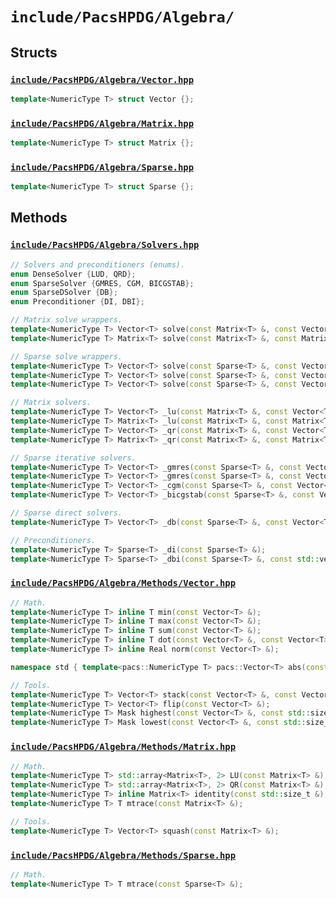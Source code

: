 # `include/PacsHPDG/Algebra/`

## Structs

### [`include/PacsHPDG/Algebra/Vector.hpp`](./Vector.hpp)

```cpp
template<NumericType T> struct Vector {};
```

### [`include/PacsHPDG/Algebra/Matrix.hpp`](./Matrix.hpp)

```cpp
template<NumericType T> struct Matrix {};
```

### [`include/PacsHPDG/Algebra/Sparse.hpp`](./Sparse.hpp)

```cpp
template<NumericType T> struct Sparse {};
```

## Methods

### [`include/PacsHPDG/Algebra/Solvers.hpp`](./Solvers.hpp)

```cpp
// Solvers and preconditioners (enums).
enum DenseSolver {LUD, QRD};
enum SparseSolver {GMRES, CGM, BICGSTAB};
enum SparseDSolver {DB};
enum Preconditioner {DI, DBI};

// Matrix solve wrappers.
template<NumericType T> Vector<T> solve(const Matrix<T> &, const Vector<T> &, const DenseSolver &S = QRD);
template<NumericType T> Matrix<T> solve(const Matrix<T> &, const Matrix<T> &, const DenseSolver &S = QRD);

// Sparse solve wrappers.
template<NumericType T> Vector<T> solve(const Sparse<T> &, const Vector<T> &, const SparseSolver &S = GMRES, const Real &TOL = 1E-8);
template<NumericType T> Vector<T> solve(const Sparse<T> &, const Vector<T> &, std::vector<std::array<std::vector<std::size_t>, 2>> &, const SparseSolver &S = GMRES, const Preconditioner &P = DBI, const Real &TOL = 1E-8);
template<NumericType T> Vector<T> solve(const Sparse<T> &, const Vector<T> &, std::vector<std::array<std::vector<std::size_t>, 2>> &, const SparseDSolver &S = DB);

// Matrix solvers.
template<NumericType T> Vector<T> _lu(const Matrix<T> &, const Vector<T> &);
template<NumericType T> Matrix<T> _lu(const Matrix<T> &, const Matrix<T> &);
template<NumericType T> Vector<T> _qr(const Matrix<T> &, const Vector<T> &);
template<NumericType T> Matrix<T> _qr(const Matrix<T> &, const Matrix<T> &);

// Sparse iterative solvers.
template<NumericType T> Vector<T> _gmres(const Sparse<T> &, const Vector<T> &, const Real &TOL = 1E-8);
template<NumericType T> Vector<T> _gmres(const Sparse<T> &, const Vector<T> &, const Vector<T> &guess, const Real &TOL = 1E-8);
template<NumericType T> Vector<T> _cgm(const Sparse<T> &, const Vector<T> &, const Real &TOL = 1E-8);
template<NumericType T> Vector<T> _bicgstab(const Sparse<T> &, const Vector<T> &, const Real &TOL = 1E-8);

// Sparse direct solvers.
template<NumericType T> Vector<T> _db(const Sparse<T> &, const Vector<T> &, const std::vector<std::array<std::vector<std::size_t>, 2>> &);

// Preconditioners.
template<NumericType T> Sparse<T> _di(const Sparse<T> &);
template<NumericType T> Sparse<T> _dbi(const Sparse<T> &, const std::vector<std::array<std::vector<std::size_t>, 2>> &);
```

### [`include/PacsHPDG/Algebra/Methods/Vector.hpp`](./Methods/Vector.hpp)

```cpp
// Math.
template<NumericType T> inline T min(const Vector<T> &);
template<NumericType T> inline T max(const Vector<T> &);
template<NumericType T> inline T sum(const Vector<T> &);
template<NumericType T> inline T dot(const Vector<T> &, const Vector<T> &);
template<NumericType T> inline Real norm(const Vector<T> &);

namespace std { template<pacs::NumericType T> pacs::Vector<T> abs(const pacs::Vector<T> vector); }

// Tools.
template<NumericType T> Vector<T> stack(const Vector<T> &, const Vector<T> &);
template<NumericType T> Vector<T> flip(const Vector<T> &);
template<NumericType T> Mask highest(const Vector<T> &, const std::size_t &);
template<NumericType T> Mask lowest(const Vector<T> &, const std::size_t &);
```

### [`include/PacsHPDG/Algebra/Methods/Matrix.hpp`](./Methods/Matrix.hpp)

```cpp
// Math.
template<NumericType T> std::array<Matrix<T>, 2> LU(const Matrix<T> &);
template<NumericType T> std::array<Matrix<T>, 2> QR(const Matrix<T> &);
template<NumericType T> inline Matrix<T> identity(const std::size_t &);
template<NumericType T> T mtrace(const Matrix<T> &);

// Tools.
template<NumericType T> Vector<T> squash(const Matrix<T> &);
```

### [`include/PacsHPDG/Algebra/Methods/Sparse.hpp`](./Methods/Sparse.hpp)

```cpp
// Math.
template<NumericType T> T mtrace(const Sparse<T> &);
```
